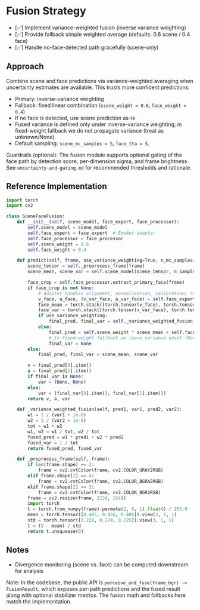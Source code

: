 # Fusion Strategy

- [✅] Implement variance-weighted fusion (inverse variance weighting)
- [✅] Provide fallback simple weighted average (defaults: 0.6 scene / 0.4 face)
- [✅] Handle no-face-detected path gracefully (scene-only)

## Approach
Combine scene and face predictions via variance-weighted averaging when uncertainty estimates are available. This trusts more confident predictions.

- Primary: inverse-variance weighting
- Fallback: fixed linear combination (`scene_weight = 0.6`, `face_weight = 0.4`)
- If no face is detected, use scene prediction as-is
- Fused variance is defined only under inverse-variance weighting; in
  fixed-weight fallback we do not propagate variance (treat as unknown/None).
- Default sampling: `scene_mc_samples = 5`, `face_tta = 5`.

Guardrails (optional): The fusion module supports optional gating of the face
path by detection score, per-dimension sigma, and frame brightness. See
`uncertainty-and-gating.md` for recommended thresholds and rationale.

## Reference Implementation

```python
import torch
import cv2

class SceneFaceFusion:
    def __init__(self, scene_model, face_expert, face_processor):
        self.scene_model = scene_model
        self.face_expert = face_expert  # EmoNet adapter
        self.face_processor = face_processor
        self.scene_weight = 0.6
        self.face_weight = 0.4

    def predict(self, frame, use_variance_weighting=True, n_mc_samples=5):
        scene_tensor = self._preprocess_frame(frame)
        scene_mean, scene_var = self.scene_model(scene_tensor, n_samples=n_mc_samples)

        face_crop = self.face_processor.extract_primary_face(frame)
        if face_crop is not None:
            # Adapter handles alignment, normalization, calibration; returns mean/var via TTA
            v_face, a_face, (v_var_face, a_var_face) = self.face_expert.predict(face_crop, tta=n_mc_samples)
            face_mean = torch.stack([torch.tensor(v_face), torch.tensor(a_face)])
            face_var = torch.stack([torch.tensor(v_var_face), torch.tensor(a_var_face)])
            if use_variance_weighting:
                final_pred, final_var = self._variance_weighted_fusion(scene_mean, scene_var, face_mean, face_var)
            else:
                final_pred = self.scene_weight * scene_mean + self.face_weight * face_mean
                # In fixed-weight fallback we leave variance unset (None)
                final_var = None
        else:
            final_pred, final_var = scene_mean, scene_var

        v = final_pred[0].item()
        a = final_pred[1].item()
        if final_var is None:
            var = (None, None)
        else:
            var = (final_var[0].item(), final_var[1].item())
        return v, a, var

    def _variance_weighted_fusion(self, pred1, var1, pred2, var2):
        w1 = 1 / (var1 + 1e-6)
        w2 = 1 / (var2 + 1e-6)
        tot = w1 + w2
        w1, w2 = w1 / tot, w2 / tot
        fused_pred = w1 * pred1 + w2 * pred2
        fused_var = 1 / tot
        return fused_pred, fused_var

    def _preprocess_frame(self, frame):
        if len(frame.shape) == 2:
            frame = cv2.cvtColor(frame, cv2.COLOR_GRAY2RGB)
        elif frame.shape[2] == 4:
            frame = cv2.cvtColor(frame, cv2.COLOR_BGRA2RGB)
        elif frame.shape[2] == 3:
            frame = cv2.cvtColor(frame, cv2.COLOR_BGR2RGB)
        frame = cv2.resize(frame, (224, 224))
        import torch
        t = torch.from_numpy(frame).permute(2, 0, 1).float() / 255.0
        mean = torch.tensor([0.485, 0.456, 0.406]).view(3, 1, 1)
        std = torch.tensor([0.229, 0.224, 0.225]).view(3, 1, 1)
        t = (t - mean) / std
        return t.unsqueeze(0)
```

## Notes
- Divergence monitoring (scene vs. face) can be computed downstream for analysis

Note: In the codebase, the public API is `perceive_and_fuse(frame_bgr) ->
FusionResult`, which exposes per-path predictions and the fused result along
with optional stabilizer metrics. The fusion math and fallbacks here match the
implementation.
